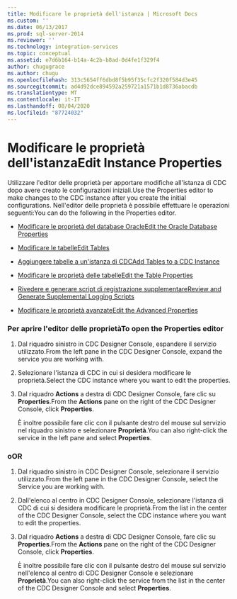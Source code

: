 ```yaml
---
title: Modificare le proprietà dell'istanza | Microsoft Docs
ms.custom: ''
ms.date: 06/13/2017
ms.prod: sql-server-2014
ms.reviewer: ''
ms.technology: integration-services
ms.topic: conceptual
ms.assetid: e7d6b164-b14a-4c2b-b8ad-0d4fe1f329f4
author: chugugrace
ms.author: chugu
ms.openlocfilehash: 313c5654ff6dbd8f5b95f35cfc2f320f584d3e45
ms.sourcegitcommit: ad4d92dce894592a259721a1571b1d8736abacdb
ms.translationtype: MT
ms.contentlocale: it-IT
ms.lasthandoff: 08/04/2020
ms.locfileid: "87724032"
---
```

# <a name="edit-instance-properties"></a><span data-ttu-id="bf7c9-102">Modificare le proprietà dell'istanza</span><span class="sxs-lookup"><span data-stu-id="bf7c9-102">Edit Instance Properties</span></span>
  <span data-ttu-id="bf7c9-103">Utilizzare l'editor delle proprietà per apportare modifiche all'istanza di CDC dopo avere creato le configurazioni iniziali.</span><span class="sxs-lookup"><span data-stu-id="bf7c9-103">Use the Properties editor to make changes to the CDC instance after you create the initial configurations.</span></span> <span data-ttu-id="bf7c9-104">Nell'editor delle proprietà è possibile effettuare le operazioni seguenti:</span><span class="sxs-lookup"><span data-stu-id="bf7c9-104">You can do the following in the Properties editor.</span></span>  
  
-   [<span data-ttu-id="bf7c9-105">Modificare le proprietà del database Oracle</span><span class="sxs-lookup"><span data-stu-id="bf7c9-105">Edit the Oracle Database Properties</span></span>](edit-the-oracle-database-properties.md)  
  
-   [<span data-ttu-id="bf7c9-106">Modificare le tabelle</span><span class="sxs-lookup"><span data-stu-id="bf7c9-106">Edit Tables</span></span>](edit-tables.md)  
  
-   [<span data-ttu-id="bf7c9-107">Aggiungere tabelle a un'istanza di CDC</span><span class="sxs-lookup"><span data-stu-id="bf7c9-107">Add Tables to a CDC Instance</span></span>](add-tables-to-a-cdc-instance.md)  
  
-   [<span data-ttu-id="bf7c9-108">Modificare le proprietà delle tabelle</span><span class="sxs-lookup"><span data-stu-id="bf7c9-108">Edit the Table Properties</span></span>](edit-the-table-properties.md)  
  
-   [<span data-ttu-id="bf7c9-109">Rivedere e generare script di registrazione supplementare</span><span class="sxs-lookup"><span data-stu-id="bf7c9-109">Review and Generate Supplemental Logging Scripts</span></span>](review-and-generate-supplemental-logging-scripts.md)  
  
-   [<span data-ttu-id="bf7c9-110">Modificare le proprietà avanzate</span><span class="sxs-lookup"><span data-stu-id="bf7c9-110">Edit the Advanced Properties</span></span>](edit-the-advanced-properties.md)  
  
### <a name="to-open-the-properties-editor"></a><span data-ttu-id="bf7c9-111">Per aprire l'editor delle proprietà</span><span class="sxs-lookup"><span data-stu-id="bf7c9-111">To open the Properties editor</span></span>  
  
1.  <span data-ttu-id="bf7c9-112">Dal riquadro sinistro in CDC Designer Console, espandere il servizio utilizzato.</span><span class="sxs-lookup"><span data-stu-id="bf7c9-112">From the left pane in the CDC Designer Console, expand the service you are working with.</span></span>  
  
2.  <span data-ttu-id="bf7c9-113">Selezionare l'istanza di CDC in cui si desidera modificare le proprietà.</span><span class="sxs-lookup"><span data-stu-id="bf7c9-113">Select the CDC instance where you want to edit the properties.</span></span>  
  
3.  <span data-ttu-id="bf7c9-114">Dal riquadro **Actions** a destra di CDC Designer Console, fare clic su **Properties**.</span><span class="sxs-lookup"><span data-stu-id="bf7c9-114">From the **Actions** pane on the right of the CDC Designer Console, click **Properties**.</span></span>  
  
     <span data-ttu-id="bf7c9-115">È inoltre possibile fare clic con il pulsante destro del mouse sul servizio nel riquadro sinistro e selezionare **Proprietà**.</span><span class="sxs-lookup"><span data-stu-id="bf7c9-115">You can also right-click the service in the left pane and select **Properties**.</span></span>  
  
### <a name="or"></a><span data-ttu-id="bf7c9-116">o</span><span class="sxs-lookup"><span data-stu-id="bf7c9-116">OR</span></span>  
  
1.  <span data-ttu-id="bf7c9-117">Dal riquadro sinistro in CDC Designer Console, selezionare il servizio utilizzato.</span><span class="sxs-lookup"><span data-stu-id="bf7c9-117">From the left pane in the CDC Designer Console, select the Service you are working with.</span></span>  
  
2.  <span data-ttu-id="bf7c9-118">Dall'elenco al centro in CDC Designer Console, selezionare l'istanza di CDC di cui si desidera modificare le proprietà.</span><span class="sxs-lookup"><span data-stu-id="bf7c9-118">From the list in the center of the CDC Designer Console, select the CDC instance where you want to edit the properties.</span></span>  
  
3.  <span data-ttu-id="bf7c9-119">Dal riquadro **Actions** a destra di CDC Designer Console, fare clic su **Properties**.</span><span class="sxs-lookup"><span data-stu-id="bf7c9-119">From the **Actions** pane on the right of the CDC Designer Console, click **Properties**.</span></span>  
  
     <span data-ttu-id="bf7c9-120">È inoltre possibile fare clic con il pulsante destro del mouse sul servizio nell'elenco al centro di CDC Designer Console e selezionare **Proprietà**.</span><span class="sxs-lookup"><span data-stu-id="bf7c9-120">You can also right-click the service from the list in the center of the CDC Designer Console and select **Properties**.</span></span>  
  
  
